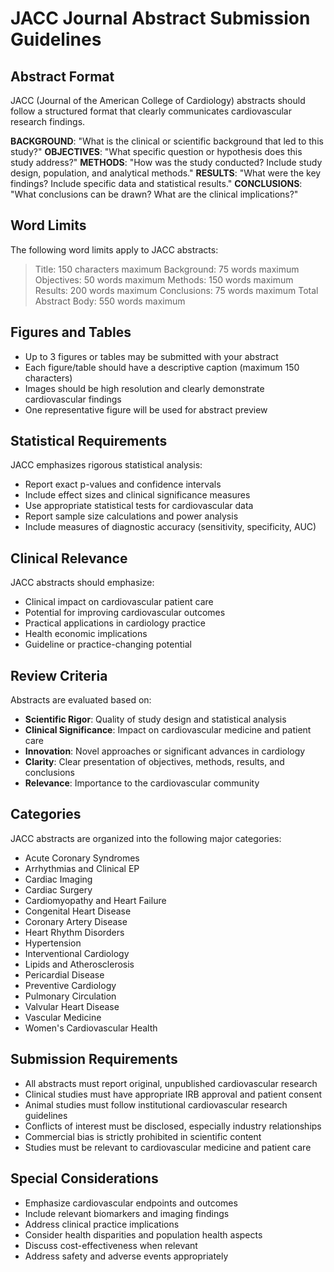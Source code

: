 # JACC Journal Abstract Submission Guidelines

## Abstract Format

JACC (Journal of the American College of Cardiology) abstracts should follow a structured format that clearly communicates cardiovascular research findings.

**BACKGROUND**: "What is the clinical or scientific background that led to this study?"
**OBJECTIVES**: "What specific question or hypothesis does this study address?"
**METHODS**: "How was the study conducted? Include study design, population, and analytical methods."
**RESULTS**: "What were the key findings? Include specific data and statistical results."
**CONCLUSIONS**: "What conclusions can be drawn? What are the clinical implications?"

## Word Limits

The following word limits apply to JACC abstracts:
> Title: 150 characters maximum
> Background: 75 words maximum
> Objectives: 50 words maximum
> Methods: 150 words maximum
> Results: 200 words maximum
> Conclusions: 75 words maximum
> Total Abstract Body: 550 words maximum

## Figures and Tables

- Up to 3 figures or tables may be submitted with your abstract
- Each figure/table should have a descriptive caption (maximum 150 characters)
- Images should be high resolution and clearly demonstrate cardiovascular findings
- One representative figure will be used for abstract preview

## Statistical Requirements

JACC emphasizes rigorous statistical analysis:
- Report exact p-values and confidence intervals
- Include effect sizes and clinical significance measures
- Use appropriate statistical tests for cardiovascular data
- Report sample size calculations and power analysis
- Include measures of diagnostic accuracy (sensitivity, specificity, AUC)

## Clinical Relevance

JACC abstracts should emphasize:
- Clinical impact on cardiovascular patient care
- Potential for improving cardiovascular outcomes
- Practical applications in cardiology practice
- Health economic implications
- Guideline or practice-changing potential

## Review Criteria

Abstracts are evaluated based on:
- **Scientific Rigor**: Quality of study design and statistical analysis
- **Clinical Significance**: Impact on cardiovascular medicine and patient care
- **Innovation**: Novel approaches or significant advances in cardiology
- **Clarity**: Clear presentation of objectives, methods, results, and conclusions
- **Relevance**: Importance to the cardiovascular community

## Categories

JACC abstracts are organized into the following major categories:
- Acute Coronary Syndromes
- Arrhythmias and Clinical EP
- Cardiac Imaging
- Cardiac Surgery
- Cardiomyopathy and Heart Failure
- Congenital Heart Disease
- Coronary Artery Disease
- Heart Rhythm Disorders
- Hypertension
- Interventional Cardiology
- Lipids and Atherosclerosis
- Pericardial Disease
- Preventive Cardiology
- Pulmonary Circulation
- Valvular Heart Disease
- Vascular Medicine
- Women's Cardiovascular Health

## Submission Requirements

- All abstracts must report original, unpublished cardiovascular research
- Clinical studies must have appropriate IRB approval and patient consent
- Animal studies must follow institutional cardiovascular research guidelines
- Conflicts of interest must be disclosed, especially industry relationships
- Commercial bias is strictly prohibited in scientific content
- Studies must be relevant to cardiovascular medicine and patient care

## Special Considerations

- Emphasize cardiovascular endpoints and outcomes
- Include relevant biomarkers and imaging findings
- Address clinical practice implications
- Consider health disparities and population health aspects
- Discuss cost-effectiveness when relevant
- Address safety and adverse events appropriately